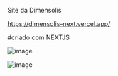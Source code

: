 Site da Dimensolis

https://dimensolis-next.vercel.app/

#criado com NEXTJS

![image](https://user-images.githubusercontent.com/103587328/194405047-79a03986-3cc9-4b6f-b4aa-df813bd60124.png)

![image](https://user-images.githubusercontent.com/103587328/194405125-74ea234a-05ce-484c-9056-de87c87b7003.png)
